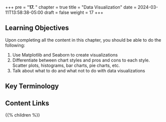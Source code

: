 +++
pre = "<b>17. </b>"
chapter = true
title = "Data Visualization"
date = 2024-03-11T13:58:38-05:00
draft = false
weight = 17
+++

## Learning Objectives

Upon completing all the content in this chapter, you should be able to do the following:

1. Use Matplotlib and Seaborn to create visualizations
1. Differentiate between chart styles and pros and cons to each style. Scatter plots, histograms, bar charts, pie charts, etc.
1. Talk about what to do and what not to do with data visualizations

## Key Terminology

## Content Links

{{% children %}}
